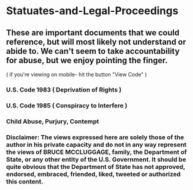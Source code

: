 # Statuates-and-Legal-Proceedings
## These are important documents that we could reference, but will most likely not understand or abide to. We can't seem to take accountability for abuse, but we enjoy pointing the finger.

( if you're viewing on mobile- hit the button "View Code" )

### U.S. Code 1983 ( Deprivation of Rights )
### U.S. Code 1985 ( Conspiracy to Interfere )
### Child Abuse, Purjury, Contempt


### Disclaimer:  The views expressed here are solely those of the author in his private  capacity and do not in any way represent the views of BRUCE MCCLUGGAGE, family, the Department of  State, or any other entity of the U.S. Government. It should be quite  obvious that the Department of State has not approved, endorsed,  embraced, friended, liked, tweeted or authorized this content. 
